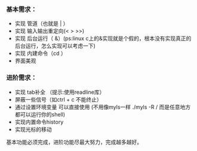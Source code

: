 


### 基本需求：

- 实现 管道（也就是 | ）
- 实现 输入输出重定向(< > >>)
- 实现 后台运行（ &）(ps:linux c上的&实现就是个假的，根本没有实现真正的后台运行，怎么实现可以考虑一下)
- 实现 内建命令（cd ）
- 界面美观

### 进阶需求：

- 实现 tab补全 （提示:使用readline库）
- 屏蔽一些信号（如ctrl + c 不能终止）
- 通过设置环境变量 可以直接使用 (不用像myls一样 ./myls -R / 而是任意地方都可以运行你的shell)
- 实现内置命令history
- 实现光标的移动


基本功能必须完成，进阶功能尽最大努力，完成越多越好。

